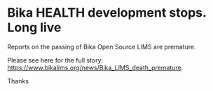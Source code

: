 Bika HEALTH development stops. Long live
======================================

Reports on the passing of Bika Open Source LIMS are premature.

Please see here for the full story: https://www.bikalims.org/news/Bika_LIMS_death_premature.

Thanks
